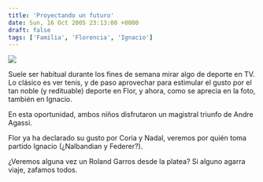 ```yaml
---
title: 'Proyectando un futuro'
date: Sun, 16 Oct 2005 23:13:00 +0000
draft: false
tags: ['Familia', 'Florencia', 'Ignacio']
---
```


[![](http://photos1.blogger.com/blogger/4304/163/320/DSC00422.jpg)](http://photos1.blogger.com/blogger/4304/163/640/DSC00422.jpg) 

Suele ser habitual durante los fines de semana mirar algo de deporte en TV. Lo 
clásico es ver tenis, y de paso aprovechar para estimular el gusto por el tan 
noble (y redituable) deporte en Flor, y ahora, como se aprecia en la foto, 
también en Ignacio. 

En esta oportunidad, ambos niños disfrutaron un magistral triunfo de Andre Agassi. 

Flor ya ha declarado su gusto por Coria y Nadal, veremos por quién toma partido 
Ignacio (¿Nalbandian y Federer?). 

¿Veremos alguna vez un Roland Garros desde la platea? Si alguno agarra viaje, zafamos todos.
